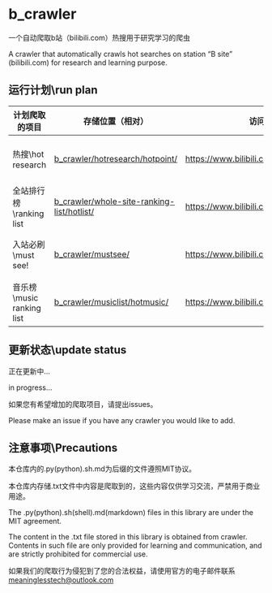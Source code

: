 # b_crawler
一个自动爬取b站（bilibili.com）热搜用于研究学习的爬虫  

A crawler that automatically crawls hot searches on station “B site” (bilibili.com) for research and learning purpose.

## 运行计划\run plan

|  计划爬取的项目   |  存储位置（相对） | 访问链接 | 更新模式 | 时间表（utc）|
|  -----  | --------- |--------- | ------- | ----  |
| 热搜\hot research  | [b_crawler/hotresearch/hotpoint/](https://github.com/zeturn/b_crawler/tree/main/hotresearch) | <https://www.bilibili.com> | 每小时更新\every hour | 0 * * * * |
| 全站排行榜\ranking list | [b_crawler/whole-site-ranking-list/hotlist/](https://github.com/zeturn/b_crawler/tree/main/whole-site-ranking-list) | <https://www.bilibili.com/v/popular/rank/all> | 每小时更新\every hour | 0 * * * * |
| 入站必刷\must see! | [b_crawler/mustsee/](https://github.com/zeturn/b_crawler/tree/main/mustsee) | <https://www.bilibili.com/v/popular/history> | 每月更新\every month | 11 5 26 * * |
| 音乐榜\music ranking list | [b_crawler/musiclist/hotmusic/](https://github.com/zeturn/b_crawler/tree/main/musiclist) | <https://www.bilibili.com/v/popular/music> | 每周更新\every month | 0 8 * * 0 |

## 更新状态\update status

正在更新中...  

in progress...

如果您有希望增加的爬取项目，请提出issues。

Please make an issue if you have any crawler you would like to add.


## 注意事项\Precautions

本仓库内的.py(python)\.sh\.md为后缀的文件遵照MIT协议。  

本仓库内存储.txt文件中内容是爬取到的，这些内容仅供学习交流，严禁用于商业用途。  

  
  
The .py(python)\.sh(shell)\.md(markdown) files in this library are under the MIT agreement.  

The content in the .txt file stored in this library is obtained from crawler. Contents in such file are only provided for learning and communication, and are strictly prohibited for commercial use.

如果我们的爬取行为侵犯到了您的合法权益，请使用官方的电子邮件联系 meaninglesstech@outlook.com
